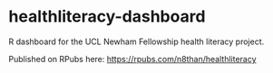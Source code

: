 # healthliteracy-dashboard

R dashboard for the UCL Newham Fellowship health literacy project.

Published on RPubs here:
https://rpubs.com/n8than/healthliteracy

